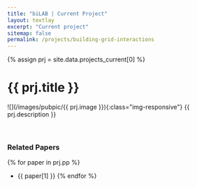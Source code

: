 ```yaml
---
title: "biLAB | Current Project"
layout: textlay
excerpt: "Current project"
sitemap: false
permalink: /projects/building-grid-interactions
---
```


{% assign prj = site.data.projects_current[0] %}
# {{ prj.title }}
![](/images/pubpic/{{ prj.image }}){:class="img-responsive"}
{{ prj.description }}  
<br><br>

### Related Papers
{% for paper in prj.pp %}
* {{ paper[1] }}
{% endfor %}
<br>